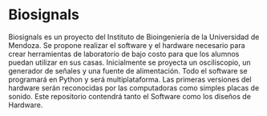 # Biosignals
Biosignals es un proyecto del Instituto de Bioingeniería de la Universidad de Mendoza.
Se propone realizar el software y el hardware necesario para crear herramientas de laboratorio de bajo costo para que los alumnos puedan utilizar en sus casas.
Inicialmente se proyecta un osciliscopio, un generador de señales y una fuente de alimentación.
Todo el software se programará en Python y será multiplataforma. Las primeras versiones del hardware serán reconocidas por las computadoras como simples placas de sonido.
Este repositorio contendrá tanto el Software como los diseños de Hardware.
